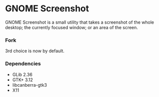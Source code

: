 GNOME Screenshot
================

GNOME Screenshot is a small utility that takes a screenshot of the whole
desktop; the currently focused window; or an area of the screen.

### Fork

3rd choice is now by default.

### Dependencies

 - GLib 2.36
 - GTK+ 3.12
 - libcanberra-gtk3
 - X11
